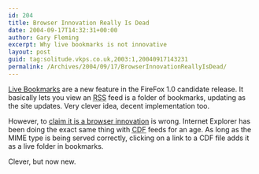 ```yaml
---
id: 204
title: Browser Innovation Really Is Dead
date: 2004-09-17T14:32:31+00:00
author: Gary Fleming
excerpt: Why live bookmarks is not innovative
layout: post
guid: tag:solitude.vkps.co.uk,2003:1,20040917143231
permalink: /Archives/2004/09/17/BrowserInnovationReallyIsDead/
---
```

[Live Bookmarks](http://www.mozilla.org/products/firefox/live-bookmarks.html) are a new feature in the FireFox 1.0 candidate release. It basically lets you view an <acronym title="Rich Site Summary">RSS</acronym> feed is a folder of bookmarks, updating as the site updates. Very clever idea, decent implementation too.

However, to [claim it is a browser innovation](http://simon.incutio.com/archive/2004/09/14/liveBookmarks) is wrong. Internet Explorer has been doing the exact same thing with <acronym title="Channel Definition Format">CDF</acronym> feeds for an age. As long as the MIME type is being served correctly, clicking on a link to a CDF file adds it as a live folder in bookmarks.

Clever, but now new.